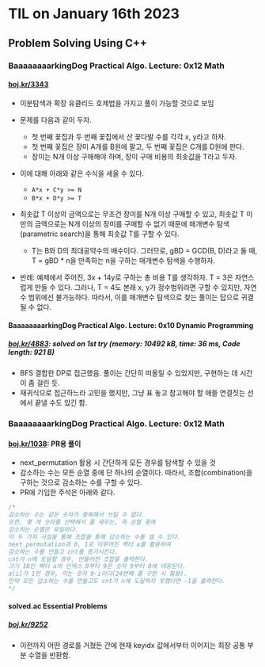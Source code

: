 # **TIL on January 16th 2023**
## Problem Solving Using C++
### BaaaaaaaarkingDog Practical Algo. Lecture: 0x12 Math
#### [boj.kr/3343](../../../Problem%20Solving/boj/Math/3343-01-16-2023.cpp)
* 이분탐색과 확장 유클리드 호제법을 가지고 풀이 가능할 것으로 보임

* 문제를 다음과 같이 두자.
  - 첫 번째 꽃집과 두 번째 꽃집에서 산 꽃다발 수를 각각 x, y라고 하자.
  - 첫 번째 꽃집은 장미 A개를 B원에 팔고, 두 번째 꽃집은 C개를 D원에 판다.
  - 장미는 N개 이상 구매해야 하며, 장미 구매 비용의 최솟값을 T라고 두자.

* 이에 대해 아래와 같은 수식을 세울 수 있다.
  - `A*x + C*y >= N`
  - `B*x + D*y >= T`
* 최솟값 T 이상의 금액으로는 무조건 장미를 N개 이상 구매할 수 있고, 최솟값 T 미만의 금액으로는 N개 이상의 장미를 구매할 수 없기 때문에 매개변수 탐색(parametric search)을 통해 최솟값 T를 구할 수 있다.
  - T는 B와 D의 최대공약수의 배수이다. 그러므로, gBD = GCD(B, D)라고 둘 때, T = gBD * n을 만족하는 n을 구하는 매개변수 탐색을 수행하자.

* 반례: 예제에서 주어진, 3x + 14y로 구하는 총 비용 T를 생각하자. T = 3은 자연스럽게 만들 수 있다. 그러나, T = 4도 본래 x, y가 정수범위라면 구할 수 있지만, 자연수 범위에선 불가능하다. 따라서, 이를 매개변수 탐색으로 찾는 풀이는 답으로 귀결될 수 없다.


#### BaaaaaaaarkingDog Practical Algo. Lecture: 0x10 Dynamic Programming
##### [boj.kr/4883](../../../Problem%20Solving/boj/Dynamic%20programming/4883-01-16-2023.cpp): solved on 1st try (memory: 10492 kB, time: 36 ms, Code length: 921 B) 
* BFS 결합한 DP로 접근했음. 풀이는 간단히 떠올릴 수 있었지만, 구현하는 데 시간이 좀 걸린 듯.
* 재귀식으로 접근하느라 고민을 했지만, 그냥 표 놓고 참고해야 할 애들 연결짓는 선에서 끝낼 수도 있긴 함.


### BaaaaaaaarkingDog Practical Algo. Lecture: 0x12 Math
#### [boj.kr/1038](../../../Problem%20Solving/boj/Math/1038-01-16-2023.cpp): PR용 풀이
* next_permutation 활용 시 간단하게 모든 경우를 탐색할 수 있을 것
* 감소하는 수는 모든 순열 중에 단 하나의 순열이다. 따라서, 조합(combination)을 구하는 것으로 감소하는 수를 구할 수 있다.
* PR에 기입한 주석은 아래와 같다.

```cpp
/*
감소하는 수는 같은 숫자가 중복해서 쓰일 수 없다.
또한, 몇 개 숫자를 선택해서 줄 세우는, 즉 순열 중에
감소하는 순열은 유일하다.
이 두 가지 사실을 통해 조합을 통해 감소하는 수를 셀 수 있다.
next_permutation과 0, 1로 이루어진 벡터 a를 활용하여
감소하는 수를 만들고 cnt를 증가시킨다.
cnt가 n에 도달할 경우, 만들어진 조합을 출력한다.
크기 10인 벡터 a의 인덱스 0부터 9은 숫자 9부터 0에 대응된다.
a[i]가 1인 경우, 이는 숫자 9-i이다(24번째 줄 구현 시 활용).
만약 모든 감소하는 수를 만들고도 cnt가 n에 도달하지 못했다면 -1을 출력한다.
*/
```

#### solved.ac Essential Problems
##### [boj.kr/9252](../../../Problem%20Solving/boj/solvedac/9252-01-09-2023.cpp)
* 이전까지 어떤 경로를 거쳤든 간에 현재 keyidx 값에서부터 이어지는 최장 공통 부분 수열을 반환함.